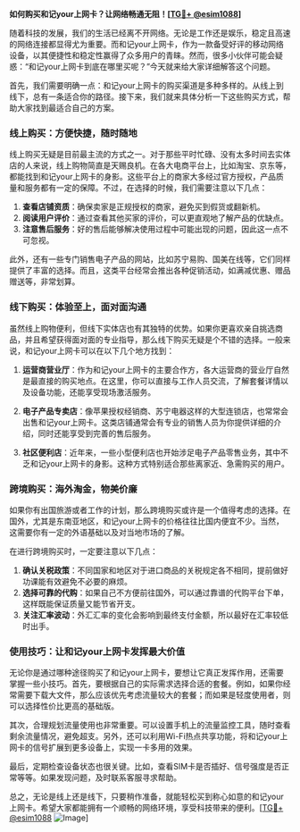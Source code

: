 **如何购买和记your上网卡？让网络畅通无阻！[[TG💪+ @esim1088](https://t.me/s/esim1088)]**

随着科技的发展，我们的生活已经离不开网络。无论是工作还是娱乐，稳定且高速的网络连接都显得尤为重要。而和记your上网卡，作为一款备受好评的移动网络设备，以其便捷性和稳定性赢得了众多用户的青睐。然而，很多小伙伴可能会疑惑：“和记your上网卡到底在哪里买呢？”今天就来给大家详细解答这个问题。

首先，我们需要明确一点：和记your上网卡的购买渠道是多种多样的。从线上到线下，总有一条适合你的路径。接下来，我们就来具体分析一下这些购买方式，帮助大家找到最适合自己的方案。

### 线上购买：方便快捷，随时随地

线上购买无疑是目前最主流的方式之一。对于那些平时忙碌、没有太多时间去实体店的人来说，线上购物简直是天赐良机。在各大电商平台上，比如淘宝、京东等，都能找到和记your上网卡的身影。这些平台上的商家大多经过官方授权，产品质量和服务都有一定的保障。不过，在选择的时候，我们需要注意以下几点：

1. **查看店铺资质**：确保卖家是正规授权的商家，避免买到假货或翻新机。
2. **阅读用户评价**：通过查看其他买家的评价，可以更直观地了解产品的优缺点。
3. **注意售后服务**：好的售后能够解决使用过程中可能出现的问题，因此这一点不可忽视。

此外，还有一些专门销售电子产品的网站，比如苏宁易购、国美在线等，它们同样提供了丰富的选择。而且，这类平台经常会推出各种促销活动，如满减优惠、赠品赠送等，非常划算。

### 线下购买：体验至上，面对面沟通

虽然线上购物便利，但线下实体店也有其独特的优势。如果你更喜欢亲自挑选商品，并且希望获得面对面的专业指导，那么线下购买无疑是个不错的选择。一般来说，和记your上网卡可以在以下几个地方找到：

1. **运营商营业厅**：作为和记your上网卡的主要合作方，各大运营商的营业厅自然是最直接的购买地点。在这里，你可以直接与工作人员交流，了解套餐详情以及设备功能，还能享受现场激活服务。
   
2. **电子产品专卖店**：像苹果授权经销商、苏宁电器这样的大型连锁店，也常常会出售和记your上网卡。这类店铺通常会有专业的销售人员为你提供详细的介绍，同时还能享受到完善的售后服务。

3. **社区便利店**：近年来，一些小型便利店也开始涉足电子产品零售业务，其中不乏和记your上网卡的身影。这种方式特别适合那些离家近、急需购买的用户。

### 跨境购买：海外淘金，物美价廉

如果你有出国旅游或者工作的计划，那么跨境购买或许是一个值得考虑的选择。在国外，尤其是东南亚地区，和记your上网卡的价格往往比国内便宜不少。当然，这需要你有一定的外语基础以及对当地市场的了解。

在进行跨境购买时，一定要注意以下几点：

1. **确认关税政策**：不同国家和地区对于进口商品的关税规定各不相同，提前做好功课能有效避免不必要的麻烦。
2. **选择可靠的代购**：如果自己不方便前往国外，可以通过靠谱的代购平台下单，这样既能保证质量又能节省开支。
3. **关注汇率波动**：外汇汇率的变化会影响到最终支付金额，所以最好在汇率较低时出手。

### 使用技巧：让和记your上网卡发挥最大价值

无论你是通过哪种途径购买了和记your上网卡，要想让它真正发挥作用，还需要掌握一些小技巧。首先，要根据自己的实际需求选择合适的套餐。例如，如果你经常需要下载大文件，那么应该优先考虑流量较大的套餐；而如果是轻度使用者，则可以选择性价比更高的基础版。

其次，合理规划流量使用也非常重要。可以设置手机上的流量监控工具，随时查看剩余流量情况，避免超支。另外，还可以利用Wi-Fi热点共享功能，将和记your上网卡的信号扩展到更多设备上，实现一卡多用的效果。

最后，定期检查设备状态也很关键。比如，查看SIM卡是否插好、信号强度是否正常等等。如果发现问题，及时联系客服寻求帮助。

总之，无论是线上还是线下，只要稍作准备，就能轻松买到称心如意的和记your上网卡。希望大家都能拥有一个顺畅的网络环境，享受科技带来的便利。[[TG💪+ @esim1088](https://t.me/s/esim1088) ![Image](https://i.postimg.cc/4NQfJmqS/Snipaste-2025-05-13-00-14-12.png)]